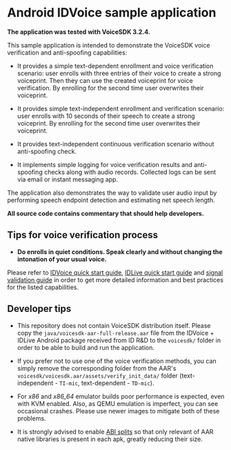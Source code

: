 # Android IDVoice sample application

**The application was tested with VoiceSDK 3.2.4.**

This sample application is intended to demonstrate the VoiceSDK voice verification and anti-spoofing
capabilities:

- It provides a simple text-dependent enrollment and voice verification scenario: user enrolls with
  three entries of their voice to create a strong voiceprint. Then they can use the created
  voiceprint for voice verification. By enrolling for the second time user overwrites their
  voiceprint.

- It provides simple text-independent enrollment and verification scenario: user enrolls with 10
  seconds of their speech to create a strong voiceprint. By enrolling for the second time user
  overwrites their voiceprint.

- It provides text-independent continuous verification scenario without anti-spoofing check.

- It implements simple logging for voice verification results and anti-spoofing checks along with
  audio records. Collected logs can be sent via email or instant messaging app.

The application also demonstrates the way to validate user audio input by performing speech endpoint
detection and estimating net speech length.

**All source code contains commentary that should help developers.**

## Tips for voice verification process

- **Do enrolls in quiet conditions. Speak clearly and without changing the intonation of your usual
  voice.**

Please refer to [IDVoice quick start guide][1], [IDLive quick start guide][2] and [signal validation
guide][3] in order to get more detailed information and best practices for the listed capabilities.

## Developer tips

- This repository does not contain VoiceSDK distribution itself. Please copy the
  `java/voicesdk-aar-full-release.aar` file from the IDVoice + IDLive Android package received from
  ID R&D to the `voicesdk/` folder in order to be able to build and run the application.

- If you prefer not to use one of the voice verification methods, you can simply remove the
  corresponding folder from the AAR's `voicesdk/voicesdk.aar/assets/verify_init_data/` folder
  (text-independent - `TI-mic`, text-dependent - `TD-mic`).

- For _x86_ and _x86_64_ emulator builds poor performance is expected, even with KVM enabled. Also,
  as QEMU emulation is imperfect, you can see occasional crashes. Please use newer images to
  mitigate both of these problems.

- It is strongly advised to enable [ABI splits][4] so that only relevant of AAR native libraries is
  present in each apk, greatly reducing their size.

[1]: https://docs.idrnd.net/voice/#idvoice-speaker-verification
[2]: https://docs.idrnd.net/voice/#idlive-voice-anti-spoofing
[3]: https://docs.idrnd.net/voice/#signal-validation-utilities
[4]: https://developer.android.com/studio/build/configure-apk-splits
